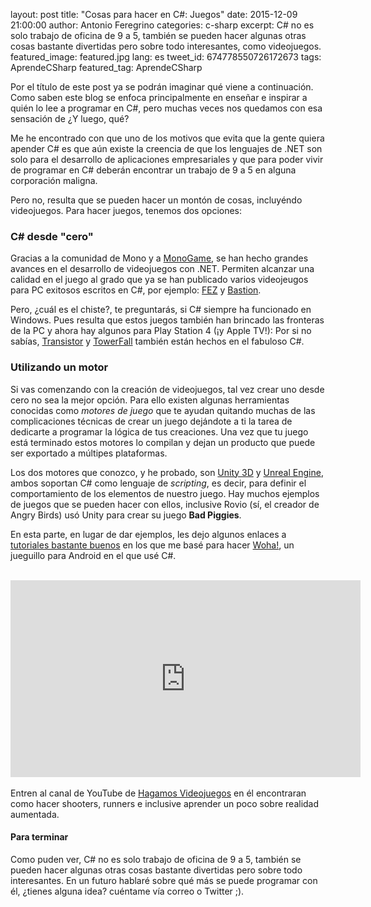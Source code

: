layout: post
title: "Cosas para hacer en C#: Juegos"
date: 2015-12-09 21:00:00
author: Antonio Feregrino
categories: c-sharp
excerpt: C# no es solo trabajo de oficina de 9 a 5, también se pueden hacer algunas otras cosas bastante divertidas pero sobre todo interesantes, como videojuegos.
featured_image: featured.jpg
lang: es
tweet_id: 674778550726172673
tags: AprendeCSharp
featured_tag: AprendeCSharp

Por el título de este post ya se podrán imaginar qué viene a continuación. Como saben este blog se enfoca principalmente en enseñar e inspirar a quién lo lee a programar en C#, pero muchas veces nos quedamos con esa sensación de ¿Y luego, qué?  

Me he encontrado con que uno de los motivos que evita que la gente quiera apender C# es que aún existe la creencia de que los lenguajes de .NET son solo para el desarrollo de aplicaciones empresariales y que para poder vivir de programar en C# deberán encontrar un trabajo de 9 a 5 en alguna corporación maligna.  

Pero no, resulta que se pueden hacer un montón de cosas, incluyéndo videojuegos. Para hacer juegos, tenemos dos opciones: 

### C# desde "cero"
Gracias a la comunidad de Mono y a <a href="http://www.monogame.net/" target="_blank">MonoGame</a>, se han hecho grandes avances en el desarrollo de videojuegos con .NET. Permiten alcanzar una calidad en el juego al grado que ya se han publicado varios videojeugos para PC exitosos escritos en C#, por ejemplo: <a href="http://www.monogame.net/showcase/#fez" target="_blank">FEZ</a> y <a href="http://www.monogame.net/showcase/#bastion" target="_blank">Bastion</a>.  

Pero, ¿cuál es el chiste?, te preguntarás, si C# siempre ha funcionado en Windows. Pues resulta que estos juegos también han brincado las fronteras de la PC y ahora hay algunos para Play Station 4 (¡y Apple TV!): Por si no sabías, <a href="http://www.supergiantgames.com/games/transistor/" target="_blank" >Transistor<a/> y <a href="http://towerfall.tumblr.com/post/26712676009/engine" target="_blank">TowerFall</a> también están hechos en el fabuloso C#.  

### Utilizando un motor  
Si vas comenzando con la creación de videojuegos, tal vez crear uno desde cero no sea la mejor opción. Para ello existen algunas herramientas conocidas como *motores de juego* que te ayudan quitando muchas de las complicaciones técnicas de crear un juego dejándote a ti la tarea de dedicarte a programar la lógica de tus creaciones. Una vez que tu juego está terminado estos motores lo compilan y dejan un producto que puede ser exportado a múltipes plataformas.  
  
Los dos motores que conozco, y he probado, son <a href="http://unity3d.com/es" target="_blank">Unity 3D</a> y <a href="https://www.unrealengine.com/what-is-unreal-engine-4" target="_blank">Unreal Engine</a>, ambos soportan C# como lenguaje de *scripting*, es decir, para definir el comportamiento de los elementos de nuestro juego. Hay muchos ejemplos de juegos que se pueden hacer con ellos, inclusive Rovio (sí, el creador de Angry Birds) usó Unity para crear su juego **Bad Piggies**.  
  
En esta parte, en lugar de dar ejemplos, les dejo algunos enlaces a <a href="https://www.youtube.com/playlist?list=PLREdURb87ks2qkD9svvlIwYwN35FZ3Afv" target="_blank">tutoriales bastante buenos</a> en los que me basé para hacer <a href="https://play.google.com/store/apps/details?id=com.messier16.games.woha&hl=es_419" target="_blank">Woha!</a>, un jueguillo para Android en el que usé C#.  
<br />
<div style="text-align: center;">
<iframe width="560" height="315" src="https://www.youtube.com/embed/mgtQe33XBjI" frameborder="0" allowfullscreen></iframe>
</div>
<br />
Entren al canal de YouTube de <a href="https://www.youtube.com/channel/UCBhkLrsmV9PVQMpT3qe-toA" target="_blank">Hagamos Videojuegos</a> en él encontraran como hacer shooters, runners e inclusive aprender un poco sobre realidad aumentada.  

#### Para terminar  
Como puden ver, C# no es solo trabajo de oficina de 9 a 5, también se pueden hacer algunas otras cosas bastante divertidas pero sobre todo interesantes. En un futuro hablaré sobre qué más se puede programar con él, ¿tienes alguna idea? cuéntame vía correo o Twitter ;).